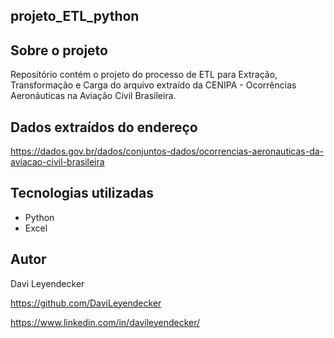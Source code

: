 ## projeto_ETL_python

## Sobre o projeto
Repositório contém o projeto do processo de ETL para Extração, Transformação e Carga do arquivo extraído da CENIPA - Ocorrências Aeronáuticas na Aviação Civil Brasileira.

## Dados extraídos do endereço
https://dados.gov.br/dados/conjuntos-dados/ocorrencias-aeronauticas-da-aviacao-civil-brasileira


## Tecnologias utilizadas
* Python
* Excel

## Autor
Davi Leyendecker

https://github.com/DaviLeyendecker

https://www.linkedin.com/in/davileyendecker/

